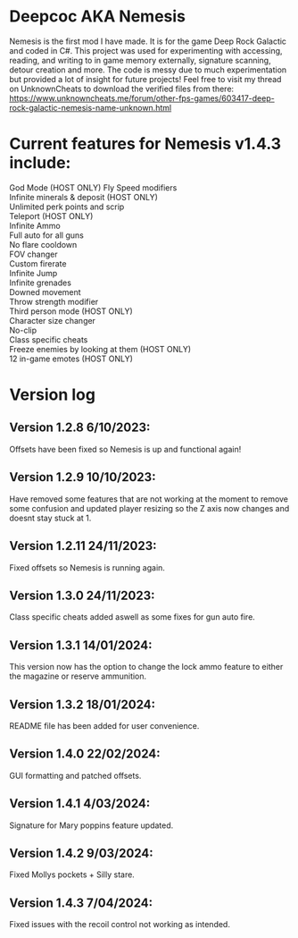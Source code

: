 # Deepcoc AKA Nemesis
Nemesis is the first mod I have made.  It is for the game Deep Rock Galactic and coded in C#.  This project was used for experimenting with accessing, reading, and writing to in game memory externally, signature scanning, detour creation and more.  The code is messy due to much experimentation but provided a lot of insight for future projects!  Feel free to visit my thread on UnknownCheats to download the verified files from there: https://www.unknowncheats.me/forum/other-fps-games/603417-deep-rock-galactic-nemesis-name-unknown.html

# Current features for Nemesis v1.4.3 include:

God Mode (HOST ONLY)
Fly
Speed modifiers <br>
Infinite minerals & deposit (HOST ONLY) <br>
Unlimited perk points and scrip <br>
Teleport (HOST ONLY) <br>
Infinite Ammo <br>
Full auto for all guns <br>
No flare cooldown <br>
FOV changer <br>
Custom firerate <br>
Infinite Jump <br>
Infinite grenades <br>
Downed movement <br>
Throw strength modifier <br>
Third person mode (HOST ONLY) <br>
Character size changer <br>
No-clip <br>
Class specific cheats <br>
Freeze enemies by looking at them (HOST ONLY) <br>
12 in-game emotes (HOST ONLY) <br>

# Version log
## Version 1.2.8 6/10/2023: 
Offsets have been fixed so Nemesis is up and functional again!

## Version 1.2.9 10/10/2023: 
Have removed some features that are not working at the moment to remove some confusion and updated player resizing so the Z axis now changes and doesnt stay stuck at 1.

## Version 1.2.11 24/11/2023: 
Fixed offsets so Nemesis is running again.

## Version 1.3.0 24/11/2023: 
Class specific cheats added aswell as some fixes for gun auto fire.

## Version 1.3.1 14/01/2024: 
This version now has the option to change the lock ammo feature to either the magazine or reserve ammunition.

## Version 1.3.2 18/01/2024: 
README file has been added for user convenience.

## Version 1.4.0 22/02/2024: 
GUI formatting and patched offsets.

## Version 1.4.1 4/03/2024: 
Signature for Mary poppins feature updated.

## Version 1.4.2 9/03/2024: 
Fixed Mollys pockets + Silly stare.

## Version 1.4.3 7/04/2024: 
Fixed issues with the recoil control not working as intended.
